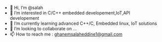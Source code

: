- 👋 Hi, I’m @salah
- 👀 I’m interested in C/C++ embedded developement,IoT,API developement
- 🌱 I’m currently learning advanced C++/C, Embedded linux, IoT solutions
- 💞️ I’m looking to collaborate on ...
- 📫 How to reach me : ghanemsalaheddine1@gmail.com

